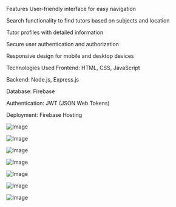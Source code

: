 Features
User-friendly interface for easy navigation

Search functionality to find tutors based on subjects and location

Tutor profiles with detailed information

Secure user authentication and authorization

Responsive design for mobile and desktop devices

Technologies Used
Frontend: HTML, CSS, JavaScript

Backend: Node.js, Express.js

Database: Firebase

Authentication: JWT (JSON Web Tokens)

Deployment: Firebase Hosting


![Image](https://github.com/user-attachments/assets/ad6a5c1b-94c8-4bd8-9fa3-fc09fd2efa03)

![Image](https://github.com/user-attachments/assets/a0f974ea-49b3-4a41-81cf-177610551660)

![Image](https://github.com/user-attachments/assets/ccc79e29-a4b2-4d2d-8183-8f463805cf5b)

![Image](https://github.com/user-attachments/assets/e2611c29-699c-422d-a168-3a91e007e7d7)

![Image](https://github.com/user-attachments/assets/e7881a2b-f03e-435f-b431-a14a61ab464e)

![Image](https://github.com/user-attachments/assets/d588dbd1-021c-48f5-b22c-7e6f5f1cf816)

![Image](https://github.com/user-attachments/assets/fc48364d-ec1b-49ea-bcb1-ce84c060f96b)
